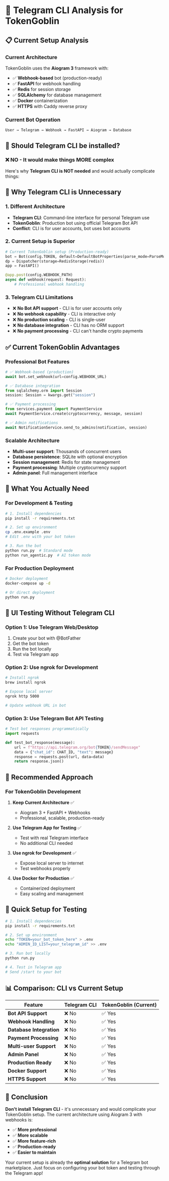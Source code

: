 # 🤖 Telegram CLI Analysis for TokenGoblin

## 📋 **Current Setup Analysis**

### **Current Architecture**
TokenGoblin uses the **Aiogram 3** framework with:
- ✅ **Webhook-based** bot (production-ready)
- ✅ **FastAPI** for webhook handling
- ✅ **Redis** for session storage
- ✅ **SQLAlchemy** for database management
- ✅ **Docker** containerization
- ✅ **HTTPS** with Caddy reverse proxy

### **Current Bot Operation**
```
User → Telegram → Webhook → FastAPI → Aiogram → Database
```

## 🤔 **Should Telegram CLI be installed?**

### ❌ **NO - It would make things MORE complex**

Here's why **Telegram CLI is NOT needed** and would actually complicate things:

## 🚫 **Why Telegram CLI is Unnecessary**

### 1. **Different Architecture**
- **Telegram CLI**: Command-line interface for personal Telegram use
- **TokenGoblin**: Production bot using official Telegram Bot API
- **Conflict**: CLI is for user accounts, bot uses bot accounts

### 2. **Current Setup is Superior**
```python
# Current TokenGoblin setup (Production-ready)
bot = Bot(config.TOKEN, default=DefaultBotProperties(parse_mode=ParseMode.HTML))
dp = Dispatcher(storage=RedisStorage(redis))
app = FastAPI()

@app.post(config.WEBHOOK_PATH)
async def webhook(request: Request):
    # Professional webhook handling
```

### 3. **Telegram CLI Limitations**
- ❌ **No Bot API support** - CLI is for user accounts only
- ❌ **No webhook capability** - CLI is interactive only
- ❌ **No production scaling** - CLI is single-user
- ❌ **No database integration** - CLI has no ORM support
- ❌ **No payment processing** - CLI can't handle crypto payments

## ✅ **Current TokenGoblin Advantages**

### **Professional Bot Features**
```python
# ✅ Webhook-based (production)
await bot.set_webhook(url=config.WEBHOOK_URL)

# ✅ Database integration
from sqlalchemy.orm import Session
session: Session = kwargs.get("session")

# ✅ Payment processing
from services.payment import PaymentService
await PaymentService.create(cryptocurrency, message, session)

# ✅ Admin notifications
await NotificationService.send_to_admins(notification, session)
```

### **Scalable Architecture**
- **Multi-user support**: Thousands of concurrent users
- **Database persistence**: SQLite with optional encryption
- **Session management**: Redis for state management
- **Payment processing**: Multiple cryptocurrency support
- **Admin panel**: Full management interface

## 🔧 **What You Actually Need**

### **For Development & Testing**
```bash
# 1. Install dependencies
pip install -r requirements.txt

# 2. Set up environment
cp .env.example .env
# Edit .env with your bot token

# 3. Run the bot
python run.py  # Standard mode
python run_agentic.py  # AI token mode
```

### **For Production Deployment**
```bash
# Docker deployment
docker-compose up -d

# Or direct deployment
python run.py
```

## 📱 **UI Testing Without Telegram CLI**

### **Option 1: Use Telegram Web/Desktop**
1. Create your bot with @BotFather
2. Get the bot token
3. Run the bot locally
4. Test via Telegram app

### **Option 2: Use ngrok for Development**
```bash
# Install ngrok
brew install ngrok

# Expose local server
ngrok http 5000

# Update webhook URL in bot
```

### **Option 3: Use Telegram Bot API Testing**
```python
# Test bot responses programmatically
import requests

def test_bot_response(message):
    url = f"https://api.telegram.org/bot{TOKEN}/sendMessage"
    data = {"chat_id": CHAT_ID, "text": message}
    response = requests.post(url, data=data)
    return response.json()
```

## 🎯 **Recommended Approach**

### **For TokenGoblin Development**

1. **Keep Current Architecture** ✅
   - Aiogram 3 + FastAPI + Webhooks
   - Professional, scalable, production-ready

2. **Use Telegram App for Testing** ✅
   - Test with real Telegram interface
   - No additional CLI needed

3. **Use ngrok for Development** ✅
   - Expose local server to internet
   - Test webhooks properly

4. **Use Docker for Production** ✅
   - Containerized deployment
   - Easy scaling and management

## 🚀 **Quick Setup for Testing**

```bash
# 1. Install dependencies
pip install -r requirements.txt

# 2. Set up environment
echo "TOKEN=your_bot_token_here" > .env
echo "ADMIN_ID_LIST=your_telegram_id" >> .env

# 3. Run bot locally
python run.py

# 4. Test in Telegram app
# Send /start to your bot
```

## 📊 **Comparison: CLI vs Current Setup**

| Feature | Telegram CLI | TokenGoblin (Current) |
|---------|-------------|----------------------|
| **Bot API Support** | ❌ No | ✅ Yes |
| **Webhook Handling** | ❌ No | ✅ Yes |
| **Database Integration** | ❌ No | ✅ Yes |
| **Payment Processing** | ❌ No | ✅ Yes |
| **Multi-user Support** | ❌ No | ✅ Yes |
| **Admin Panel** | ❌ No | ✅ Yes |
| **Production Ready** | ❌ No | ✅ Yes |
| **Docker Support** | ❌ No | ✅ Yes |
| **HTTPS Support** | ❌ No | ✅ Yes |

## 🎉 **Conclusion**

**Don't install Telegram CLI** - it's unnecessary and would complicate your TokenGoblin setup. The current architecture using Aiogram 3 with webhooks is:

- ✅ **More professional**
- ✅ **More scalable** 
- ✅ **More feature-rich**
- ✅ **Production-ready**
- ✅ **Easier to maintain**

Your current setup is already the **optimal solution** for a Telegram bot marketplace. Just focus on configuring your bot token and testing through the Telegram app! 